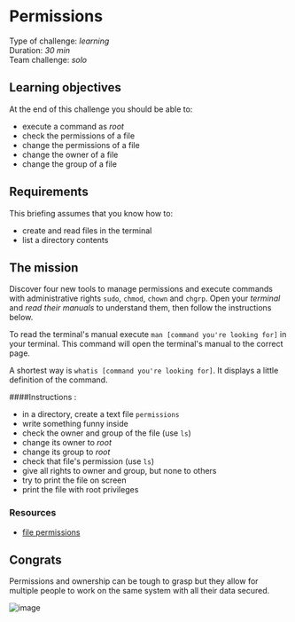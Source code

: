 # Permissions

Type of challenge: *learning*  
Duration: *30 min*  
Team challenge: *solo*  


## Learning objectives

At the end of this challenge you should be able to:

* execute a command as *root*
* check the permissions of a file
* change the permissions of a file
* change the owner of a file
* change the group of a file


## Requirements

This briefing assumes that you know how to:

* create and read files in the terminal
* list a directory contents


## The mission

Discover four new tools to manage permissions and execute commands with
administrative rights `sudo`, `chmod`, `chown` and `chgrp`. Open your *terminal*
and *read their manuals* to understand them, then follow the instructions below.

To read the terminal's manual execute `man [command you're looking for]` in your terminal. This command will open the terminal's manual to the correct page.

A shortest way is `whatis [command you're looking for]`. It displays a little definition of the command. 

####Instructions :
* in a directory, create a text file `permissions`
* write something funny inside
* check the owner and group of the file (use `ls`)
* change its owner to *root*
* change its group to *root*
* check that file's permission (use `ls`)
* give all rights to owner and group, but none to others
* try to print the file on screen
* print the file with root privileges

### Resources

* [file permissions](https://www.guru99.com/file-permissions.html)


## Congrats

Permissions and ownership can be tough to grasp but they allow for multiple
people to work on the same system with all their data secured.

![image](https://media.giphy.com/media/xTk9ZE94CfWTe2fzMI/giphy.gif)
